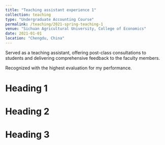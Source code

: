 ```yaml
---
title: "Teaching assistant experience 1"
collection: teaching
type: "Undergraduate Accounting Course"
permalink: /teaching/2021-spring-teaching-1
venue: "Sichuan Agricultural University, College of Economics"
date: 2021-01-01
location: "Chengdu, China"
---
```


Served as a teaching assistant, offering post-class consultations to students and delivering comprehensive feedback to the faculty members. 

Recognized with the highest evaluation for my performance.


Heading 1
======

Heading 2
======

Heading 3
======
